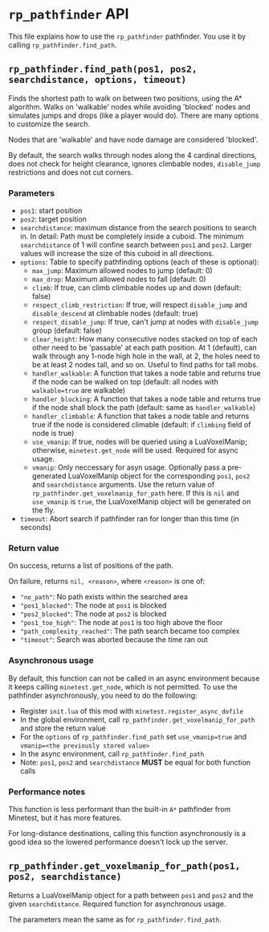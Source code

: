 # `rp_pathfinder` API

This file explains how to use the `rp_pathfinder` pathfinder. You use it
by calling `rp_pathfinder.find_path`.

## `rp_pathfinder.find_path(pos1, pos2, searchdistance, options, timeout)`

Finds the shortest path to walk on between two positions, using the A* algorithm.
Walks on 'walkable' nodes while avoiding 'blocked' nodes and simulates
jumps and drops (like a player would do). There are many options to customize
the search.

Nodes that are 'walkable' and have node damage are considered 'blocked'.

By default, the search walks through nodes along the 4 cardinal directions,
does not check for height clearance, ignores climbable nodes, `disable_jump`
restrictions and does not cut corners.

### Parameters

* `pos1`: start position
* `pos2`: target position
* `searchdistance`: maximum distance from the search positions to search in.
   In detail: Path must be completely inside a cuboid. The minimum
   `searchdistance` of 1 will confine search between `pos1` and `pos2`.
   Larger values will increase the size of this cuboid in all directions.
* `options`: Table to specify pathfinding options (each of these is optional):
	* `max_jump`: Maximum allowed nodes to jump (default: 0)
	* `max_drop`: Maximum allowed nodes to fall (default: 0)
	* `climb`: If true, can climb climbable nodes up and down (default: false)
	* `respect_climb_restriction`: If true, will respect `disable_jump` and `disable_descend`
          at climbable nodes (default: true)
	* `respect_disable_jump`: If true, can't jump at nodes with `disable_jump` group (default: false)
	* `clear_height`: How many consecutive nodes stacked on top of each other need
          to be 'passable' at each path position. At 1 (default), can walk through any 1-node high
          hole in the wall, at 2, the holes need to be at least 2 nodes tall, and so on. Useful
          to find paths for tall mobs.
	* `handler_walkable`: A function that takes a node table and returns
          true if the node can be walked on top
          (default: all nodes with `walkable=true` are walkable)
	* `handler_blocking`: A function that takes a node table and returns
          true if the node shall block the path
          (default: same as `handler_walkable`)
	* `handler_climbable`: A function that takes a node table and returns
          true if the node is considered climable
          (default: if `climbing` field of node is true)
	* `use_vmanip`: If true, nodes will be queried using a LuaVoxelManip;
	  otherwise, `minetest.get_node` will be used. Required for async
	  usage.
	* `vmanip`: Only neccessary for asyn usage. Optionally pass a
	  pre-generated LuaVoxelManip object for the corresponding `pos1`,
	  `pos2` and `searchdistance` arguments. Use the return value of
	  `rp_pathfinder.get_voxelmanip_for_path` here.
	  If this is `nil` and `use_vmanip` is `true`, the LuaVoxelManip object will
	  be generated on the fly.
* `timeout`: Abort search if pathfinder ran for longer than this time (in seconds)

### Return value

On success, returns a list of positions of the path.

On failure, returns `nil, <reason>`, where `<reason>` is one of:

* `"no_path"`: No path exists within the searched area
* `"pos1_blocked"`: The node at `pos1` is blocked
* `"pos2_blocked"`: The node at `pos2` is blocked
* `"pos1_too_high"`: The node at `pos1` is too high above the floor
* `"path_complexity_reached"`: The path search became too complex
* `"timeout"`: Search was aborted because the time ran out

### Asynchronous usage

By default, this function can not be called in an async environment because it keeps calling `minetest.get_node`,
which is not permitted. To use the pathfinder asynchronously, you need to do the following:

* Register `init.lua` of this mod with `minetest.register_async_dofile`
* In the global environment, call `rp_pathfinder.get_voxelmanip_for_path`
  and store the return value
* For the `options` of `rp_pathfinder.find_path` set `use_vmanip=true`
  and `vmanip=<the previously stored value>`
* In the async environment, call `rp_pathfinder.find_path`
* Note: `pos1`, `pos2` and `searchdistance` **MUST** be equal for both function calls

### Performance notes

This function is less performant than the built-in `A*` pathfinder from Minetest,
but it has more features.

For long-distance destinations, calling this function asynchronously is a good idea so the lowered
performance doesn't lock up the server.


## `rp_pathfinder.get_voxelmanip_for_path(pos1, pos2, searchdistance)`

Returns a LuaVoxelManip object for a path between `pos1` and `pos2` and the given
`searchdistance`. Required function for asynchronous usage.

The parameters mean the same as for `rp_pathfinder.find_path`.
